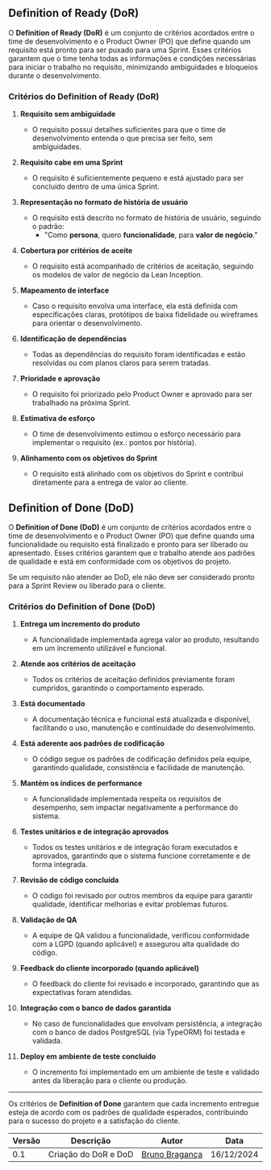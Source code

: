 ## Definition of Ready (DoR)

O **Definition of Ready (DoR)** é um conjunto de critérios acordados entre o time de desenvolvimento e o Product Owner (PO) que define quando um requisito está pronto para ser puxado para uma Sprint. Esses critérios garantem que o time tenha todas as informações e condições necessárias para iniciar o trabalho no requisito, minimizando ambiguidades e bloqueios durante o desenvolvimento.

### Critérios do Definition of Ready (DoR)

1. **Requisito sem ambiguidade**
    - O requisito possui detalhes suficientes para que o time de desenvolvimento entenda o que precisa ser feito, sem ambiguidades.

2. **Requisito cabe em uma Sprint**
    - O requisito é suficientemente pequeno e está ajustado para ser concluído dentro de uma única Sprint.

3. **Representação no formato de história de usuário**
    - O requisito está descrito no formato de história de usuário, seguindo o padrão:
        - "Como **persona**, quero **funcionalidade**, para **valor de negócio**."

4. **Cobertura por critérios de aceite**
    - O requisito está acompanhado de critérios de aceitação, seguindo os modelos de valor de negócio da Lean Inception.

5. **Mapeamento de interface**
    - Caso o requisito envolva uma interface, ela está definida com especificações claras, protótipos de baixa fidelidade ou wireframes para orientar o desenvolvimento.

6. **Identificação de dependências**
    - Todas as dependências do requisito foram identificadas e estão resolvidas ou com planos claros para serem tratadas.

7. **Prioridade e aprovação**
    - O requisito foi priorizado pelo Product Owner e aprovado para ser trabalhado na próxima Sprint.

8. **Estimativa de esforço**
    - O time de desenvolvimento estimou o esforço necessário para implementar o requisito (ex.: pontos por história).

9. **Alinhamento com os objetivos do Sprint**
    - O requisito está alinhado com os objetivos do Sprint e contribui diretamente para a entrega de valor ao cliente.


## Definition of Done (DoD)

O **Definition of Done (DoD)** é um conjunto de critérios acordados entre o time de desenvolvimento e o Product Owner (PO) que define quando uma funcionalidade ou requisito está finalizado e pronto para ser liberado ou apresentado. Esses critérios garantem que o trabalho atende aos padrões de qualidade e está em conformidade com os objetivos do projeto.

Se um requisito não atender ao DoD, ele não deve ser considerado pronto para a Sprint Review ou liberado para o cliente.

### Critérios do Definition of Done (DoD)

1. **Entrega um incremento do produto**
    - A funcionalidade implementada agrega valor ao produto, resultando em um incremento utilizável e funcional.

2. **Atende aos critérios de aceitação**
    - Todos os critérios de aceitação definidos previamente foram cumpridos, garantindo o comportamento esperado.

3. **Está documentado**
    - A documentação técnica e funcional está atualizada e disponível, facilitando o uso, manutenção e continuidade do desenvolvimento.

4. **Está aderente aos padrões de codificação**
    - O código segue os padrões de codificação definidos pela equipe, garantindo qualidade, consistência e facilidade de manutenção.

5. **Mantém os índices de performance**
    - A funcionalidade implementada respeita os requisitos de desempenho, sem impactar negativamente a performance do sistema.

6. **Testes unitários e de integração aprovados**
    - Todos os testes unitários e de integração foram executados e aprovados, garantindo que o sistema funcione corretamente e de forma integrada.

7. **Revisão de código concluída**
    - O código foi revisado por outros membros da equipe para garantir qualidade, identificar melhorias e evitar problemas futuros.

8. **Validação de QA**
    - A equipe de QA validou a funcionalidade, verificou conformidade com a LGPD (quando aplicável) e assegurou alta qualidade do código.

9. **Feedback do cliente incorporado (quando aplicável)**
    - O feedback do cliente foi revisado e incorporado, garantindo que as expectativas foram atendidas.

10. **Integração com o banco de dados garantida**
    - No caso de funcionalidades que envolvam persistência, a integração com o banco de dados PostgreSQL (via TypeORM) foi testada e validada.

11. **Deploy em ambiente de teste concluído**
    - O incremento foi implementado em um ambiente de teste e validado antes da liberação para o cliente ou produção.

---

Os critérios de **Definition of Done** garantem que cada incremento entregue esteja de acordo com os padrões de qualidade esperados, contribuindo para o sucesso do projeto e a satisfação do cliente.


<center>

| Versão | Descrição                      | Autor                                          | Data       |
| ------ | ------------------------------ | ---------------------------------------------- | ---------- |
| 0.1    | Criação do DoR e DoD | [Bruno Bragança](http://github.com/BrunoBReis) | 16/12/2024 |

</center>